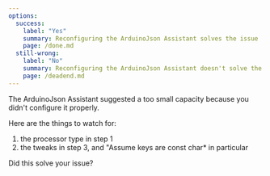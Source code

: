 ```yaml
---
options:
  success:
    label: "Yes"
    summary: Reconfiguring the ArduinoJson Assistant solves the issue
    page: /done.md
  still-wrong:
    label: "No"
    summary: Reconfiguring the ArduinoJson Assistant doesn't solve the issue.
    page: /deadend.md
---
```


The ArduinoJson Assistant suggested a too small capacity because you didn't configure it properly.

Here are the things to watch for:

1. the processor type in step 1
2. the tweaks in step 3, and "Assume keys are const char* in particular

Did this solve your issue?